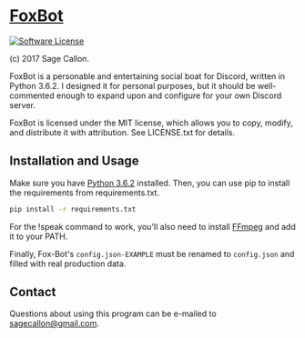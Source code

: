 # [FoxBot](https://github.com/FoxHub/FoxBot)

[![Software License](https://img.shields.io/badge/license-MIT-brightgreen.svg)](http://opensource.org/licenses/MIT)

(c) 2017 Sage Callon.

FoxBot is a personable and entertaining social boat for Discord, written
in Python 3.6.2. I designed it for personal purposes, but it should be
well-commented enough to expand upon and configure for your own Discord
server.

FoxBot is licensed under the MIT license, which allows you to copy,
modify, and distribute it with attribution. See LICENSE.txt for details.


## Installation and Usage

Make sure you have [Python 3.6.2](https://www.python.org/downloads/) installed.
Then, you can use pip to install the requirements from requirements.txt.

```bash
pip install -r requirements.txt
```

For the !speak command to work, you'll also need to install [FFmpeg](http://FFmpeg.org) and
add it to your PATH.

Finally, Fox-Bot's `config.json-EXAMPLE` must be renamed to `config.json` and filled with real
production data.

## Contact

Questions about using this program can be e-mailed to sagecallon@gmail.com.